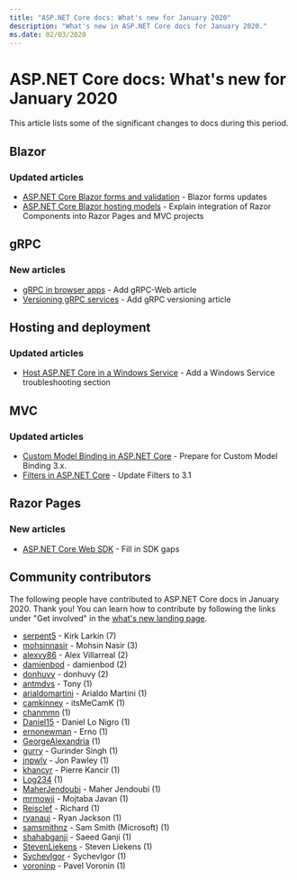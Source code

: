 ```yaml
---
title: "ASP.NET Core docs: What's new for January 2020"
description: "What's new in ASP.NET Core docs for January 2020."
ms.date: 02/03/2020
---
```

# ASP.NET Core docs: What's new for January 2020

This article lists some of the significant changes to docs during this period.

## Blazor

### Updated articles

- [ASP.NET Core Blazor forms and validation](../blazor/forms-validation.md) - Blazor forms updates
- [ASP.NET Core Blazor hosting models](../blazor/hosting-models.md) - Explain integration of Razor Components into Razor Pages and MVC projects

## gRPC

### New articles

- [gRPC in browser apps](../grpc/browser.md) - Add gRPC-Web article
- [Versioning gRPC services](../grpc/versioning.md) - Add gRPC versioning article

## Hosting and deployment

### Updated articles

- [Host ASP.NET Core in a Windows Service](../host-and-deploy/windows-service.md) - Add a Windows Service troubleshooting section

## MVC

### Updated articles

- [Custom Model Binding in ASP.NET Core](../mvc/advanced/custom-model-binding.md) - Prepare for Custom Model Binding 3.x.
- [Filters in ASP.NET Core](../mvc/controllers/filters.md) - Update Filters to 3.1

## Razor Pages

### New articles

- [ASP.NET Core Web SDK](../razor-pages/web-sdk.md) - Fill in SDK gaps

## Community contributors

The following people have contributed to ASP.NET Core docs in January 2020. Thank you! You can learn how to contribute by following the links under "Get involved" in the [what's new landing page](index.yml).

- [serpent5](https://github.com/serpent5) - Kirk Larkin (7)
- [mohsinnasir](https://github.com/mohsinnasir) - Mohsin Nasir (3)
- [alexvy86](https://github.com/alexvy86) - Alex Villarreal (2)
- [damienbod](https://github.com/damienbod) - damienbod (2)
- [donhuvy](https://github.com/donhuvy) - donhuvy (2)
- [antmdvs](https://github.com/antmdvs) - Tony (1)
- [arialdomartini](https://github.com/arialdomartini) - Arialdo Martini (1)
- [camkinney](https://github.com/camkinney) - itsMeCamK (1)
- [chanmmn](https://github.com/chanmmn) (1)
- [Daniel15](https://github.com/Daniel15) - Daniel Lo Nigro (1)
- [ernonewman](https://github.com/ernonewman) - Erno (1)
- [GeorgeAlexandria](https://github.com/GeorgeAlexandria) (1)
- [gurry](https://github.com/gurry) - Gurinder Singh (1)
- [jnpwly](https://github.com/jnpwly) - Jon Pawley (1)
- [khancyr](https://github.com/khancyr) - Pierre Kancir (1)
- [Log234](https://github.com/Log234) (1)
- [MaherJendoubi](https://github.com/MaherJendoubi) - Maher Jendoubi (1)
- [mrmowji](https://github.com/mrmowji) - Mojtaba Javan (1)
- [Reisclef](https://github.com/Reisclef) - Richard (1)
- [ryanauj](https://github.com/ryanauj) - Ryan Jackson (1)
- [samsmithnz](https://github.com/samsmithnz) - Sam Smith (Microsoft) (1)
- [shahabganji](https://github.com/shahabganji) - Saeed Ganji (1)
- [StevenLiekens](https://github.com/StevenLiekens) - Steven Liekens (1)
- [SychevIgor](https://github.com/SychevIgor) - SychevIgor (1)
- [voroninp](https://github.com/voroninp) - Pavel Voronin (1)
